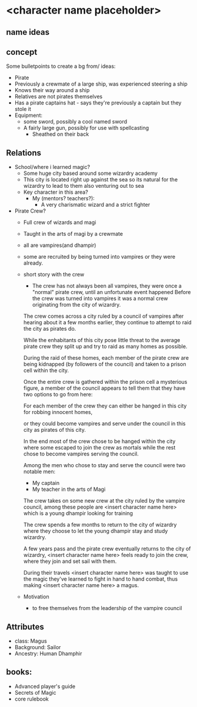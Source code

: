 # \<character name placeholder>

## name ideas

## concept

Some bulletpoints to create a bg from/ ideas:
*   Pirate
*   Previously a crewmate of a large ship, was experienced steering a ship
*   Knows their way around a ship
*   Relatives are not pirates themselves
*   Has a pirate captains hat - says they're previously a captain but they stole it
*   Equipment:
    *   some sword, possibly a cool named sword
    *   A fairly large gun, possibly for use with spellcasting
        *   Sheathed on their back
## Relations
*  School/where i learned magic?
   *  Some huge city based around some wizardry academy
   *  This city is located right up against the sea so its natural for the wizardry to lead to them also venturing out to sea
   *  Key character in this area?
      *  My (mentors? teachers?):
         *  A very charismatic wizard and a strict fighter
*  Pirate Crew?
   *  Full crew of wizards and magi
   *  Taught in the arts of magi by a crewmate
   *  all are vampires(and dhampir)
   *  some are recruited by being turned into vampires or they were already.
   *  short story with the crew
	  *  The crew has not always been all vampires, they were once a "normal" pirate crew, until an unfortunate event happened
	  Before the crew was turned into vampires it was a normal crew originating from the city of wizardry.
	  
	  The crew comes across a city ruled by a council of vampires after hearing about it a few months earlier, they continue to attempt to raid the city as pirates do.
	  
	  While the enhabitants of this city pose little threat to the average pirate crew they split up and try to raid as many homes as possible.
	  
	  During the raid of these homes, each member of the pirate crew are being kidnapped (by followers of the council) and taken to a prison cell within the city.
	  
	  Once the entire crew is gathered within the prison cell a mysterious figure, a member of the council appears to tell them that they have two options to go from here:
	  
	  For each member of the crew they can either be hanged in this city for robbing innocent homes, 
	  
	  or they could become vampires and serve under the council in this city as pirates of this city.
	  
	  In the end most of the crew chose to be hanged within the city where some escaped to join the crew as mortals while the rest chose to become vampires serving the council.
	  
	  Among the men who chose to stay and serve the council were two notable men:
	  *   My captain
	  *   My teacher in the arts of Magi
	  
	  The crew takes on some new crew at the city ruled by the vampire council, among these people are \<insert character name here> which is a young dhampir looking for training
	  
	  The crew spends a few months to return to the city of wizardry where they choose to let the young dhampir stay and study wizardry.
	  
	  A few years pass and the pirate crew eventually returns to the city of wizardry, \<insert character name here> feels ready to join the crew, where they join and set sail with them.
	  
	  During their travels \<insert character name here> was taught to use the magic they've learned to fight in hand to hand combat, thus making \<insert character name here> a magus.
   *  Motivation
      *   to free themselves from the leadership of the vampire council

## Attributes
*   class:      Magus
*   Background: Sailor
*   Ancestry:   Human Dhamphir

## books:
*   Advanced player's guide
*   Secrets of Magic
*   core rulebook
